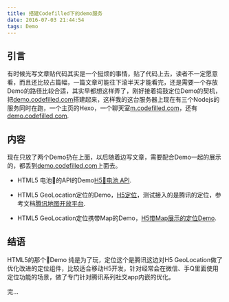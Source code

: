 ```yaml
---
title: 搭建Codefilled下的demo服务
date: 2016-07-03 21:44:54
tags: Demo
---
```


## 引言

有时候光写文章贴代码其实是一个挺烦的事情，贴了代码上去，读者不一定愿意看，而且还比较占篇幅，一篇文章可能往下滚半天才能看完，还是需要一个存放Demo的路径比较合适，其实早都想这样弄了，刚好接着捣鼓定位Demo的契机，把[demo.codefilled.com](https://demo.codefilled.com/)搭建起来，这样我的这台服务器上现在有三个Nodejs的服务同时在跑，一个主页的Hexo，一个聊天室[m.codefilled.com](https://m.codefilled.com/)，还有[demo.codefilled.com](https://demo.codefilled.com/).

## 内容

现在只放了两个Demo扔在上面，以后随着边写文章，需要配合Demo一起的展示的，都丢到[demo.codefilled.com](https://demo.codefilled.com/)上面去。

* HTML5 电池🔋的API的Demo[H5🔋电池 API](https://demo.codefilled.com/battery).

* HTML5 GeoLocation定位的Demo，[H5定位](https://demo.codefilled.com/geolocation)，测试接入的是腾讯的定位，参考文档[腾讯地图开放平台](https://lbs.qq.com/tool/component-geolocation.html).

* HTML5 GeoLocation定位携带Map的Demo，[H5带Map展示的定位Demo](https://demo.codefilled.com/geolocation/maps).
 
## 结语

HTML5的那个🔋Demo 纯是为了玩，定位这个是腾讯这边对H5 GeoLocation做了优化改进的定位组件，比较适合移动H5开发，针对经常会在微信、手Q里面使用定位功能的场景，做了专门针对腾讯系列社交app内嵌的优化。

完...